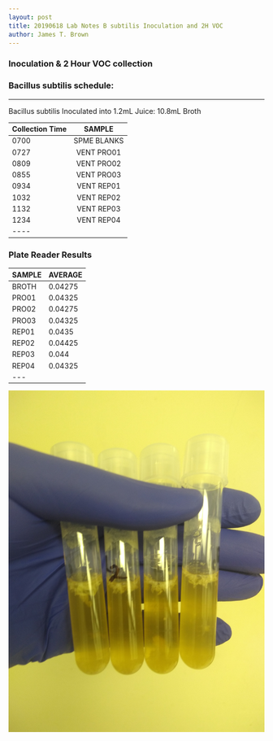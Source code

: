 ```yaml
---
layout: post
title: 20190618 Lab Notes B subtilis Inoculation and 2H VOC
author: James T. Brown
---
```


### **Inoculation & 2 Hour VOC collection** 
### Bacillus subtilis schedule:
---
Bacillus subtilis Inoculated into 1.2mL Juice: 10.8mL Broth	

| Collection Time | SAMPLE |
|:--------|:-------:|
|0700	|SPME BLANKS| 
|0727	|VENT PRO01|
|0809	|VENT PRO02|
|0855	|VENT PRO03|
|0934  |VENT REP01|
|1032  |VENT REP02|
|1132  |VENT REP03|
|1234  |VENT REP04|
|----



### Plate Reader Results

| SAMPLE | AVERAGE |
|:------|:------|
|BROTH |0.04275|
|PRO01	|0.04325|
|PRO02	|0.04275|
|PRO03	|0.04325|
|REP01	|0.0435|
|REP02	|0.04425|
|REP03	|0.044|
|REP04	|0.04325|
|---


![figure1](/blog2/images/20190619_Bsubtilis_culture.jpg)